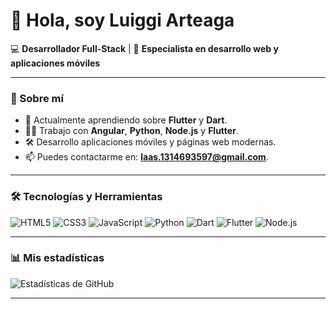 # 👋 Hola, soy Luiggi Arteaga 

💻 **Desarrollador Full-Stack** | 📱 **Especialista en desarrollo web y aplicaciones móviles**

---

### 🚀 Sobre mí

- 🌱 Actualmente aprendiendo sobre **Flutter** y **Dart**.
- 👨‍💻 Trabajo con **Angular**, **Python**, **Node.js** y **Flutter**.
- 🛠️ Desarrollo aplicaciones móviles y páginas web modernas.
- 📫 Puedes contactarme en: **laas.1314693597@gmail.com**.

---

### 🛠️ Tecnologías y Herramientas

![HTML5](https://img.shields.io/badge/-HTML5-E34F26?style=flat&logo=html5&logoColor=white)
![CSS3](https://img.shields.io/badge/-CSS3-1572B6?style=flat&logo=css3)
![JavaScript](https://img.shields.io/badge/-JavaScript-F7DF1E?style=flat&logo=javascript&logoColor=black)
![Python](https://img.shields.io/badge/-Python-3776AB?style=flat&logo=python&logoColor=white)
![Dart](https://img.shields.io/badge/-Dart-0175C2?style=flat&logo=dart&logoColor=white)
![Flutter](https://img.shields.io/badge/-Flutter-02569B?style=flat&logo=flutter&logoColor=white)
![Node.js](https://img.shields.io/badge/-Node.js-339933?style=flat&logo=node.js&logoColor=white)

---

### 📊 Mis estadísticas

![Estadísticas de GitHub](https://github-readme-stats.vercel.app/api?username=Luxtar90&show_icons=true&theme=radical)

---


